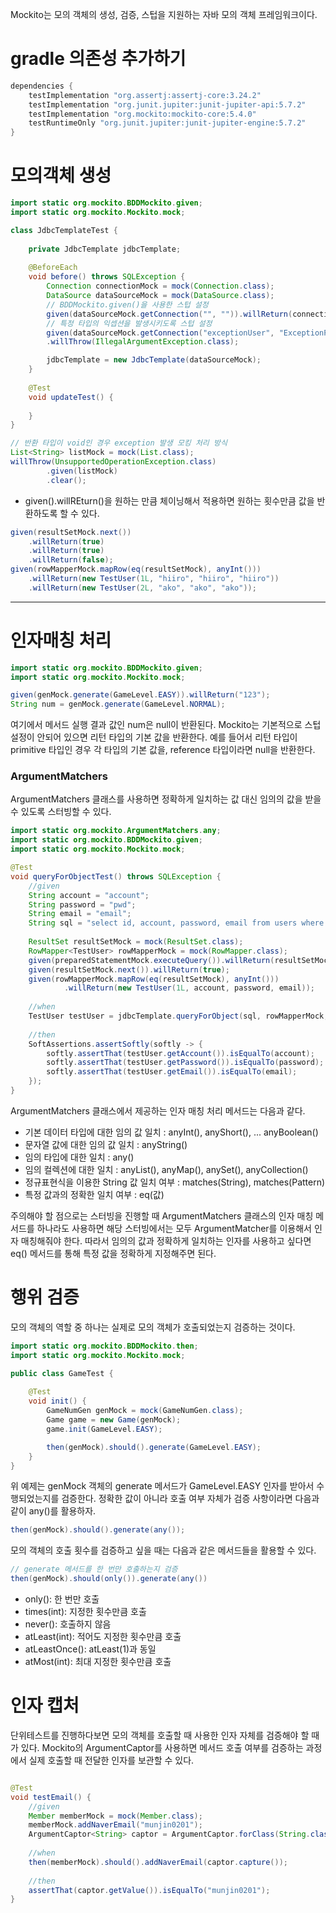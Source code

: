 
Mockito는 모의 객체의 생성, 검증, 스텁을 지원하는 자바 모의 객체 프레임워크이다.

# gradle 의존성 추가하기

``` gradle
dependencies {  
    testImplementation "org.assertj:assertj-core:3.24.2"  
    testImplementation "org.junit.jupiter:junit-jupiter-api:5.7.2"  
    testImplementation "org.mockito:mockito-core:5.4.0"  
    testRuntimeOnly "org.junit.jupiter:junit-jupiter-engine:5.7.2"  
}
```

# 모의객체 생성

``` java
import static org.mockito.BDDMockito.given;
import static org.mockito.Mockito.mock;

class JdbcTemplateTest {  
  
    private JdbcTemplate jdbcTemplate;  
  
    @BeforeEach  
    void before() throws SQLException {  
        Connection connectionMock = mock(Connection.class);  
        DataSource dataSourceMock = mock(DataSource.class); 
        // BDDMockito.given()을 사용한 스텁 설정
        given(dataSourceMock.getConnection("", "")).willReturn(connectionMock);  
		// 특정 타입의 익셉션을 발생시키도록 스텁 설정
		given(dataSourceMock.getConnection("exceptionUser", "ExceptionPwd"))  
        .willThrow(IllegalArgumentException.class);

        jdbcTemplate = new JdbcTemplate(dataSourceMock);  
    }  
  
    @Test  
    void updateTest() {  
  
    }  
}

```


``` java
// 반환 타입이 void인 경우 exception 발생 모킹 처리 방식
List<String> listMock = mock(List.class);  
willThrow(UnsupportedOperationException.class)  
        .given(listMock)  
        .clear();
```


- given().willREturn()을 원하는 만큼 체이닝해서 적용하면 원하는 횟수만큼 값을 반환하도록 할 수 있다.
``` java
given(resultSetMock.next())
    .willReturn(true)
    .willReturn(true)
    .willReturn(false);
given(rowMapperMock.mapRow(eq(resultSetMock), anyInt()))
    .willReturn(new TestUser(1L, "hiiro", "hiiro", "hiiro"))
    .willReturn(new TestUser(2L, "ako", "ako", "ako"));
```

---


# 인자매칭 처리

``` java
import static org.mockito.BDDMockito.given;
import static org.mockito.Mockito.mock;

given(genMock.generate(GameLevel.EASY)).willReturn("123");
String num = genMock.generate(GameLevel.NORMAL);
```

여기에서 메서드 실행 결과 값인 num은 null이 반환된다.
Mockito는 기본적으로 스텁 설정이 안되어 있으면 리턴 타입의 기본 값을 반환한다. 예를 들어서 리턴 타입이 primitive 타입인 경우 각 타입의 기본 값을, reference 타입이라면 null을 반환한다.


### ArgumentMatchers

ArgumentMatchers 클래스를 사용하면 정확하게 일치하는 값 대신 임의의 값을 받을 수 있도록 스터빙할 수 있다.

``` java
import static org.mockito.ArgumentMatchers.any;
import static org.mockito.BDDMockito.given;
import static org.mockito.Mockito.mock;

@Test  
void queryForObjectTest() throws SQLException {  
    //given  
    String account = "account";  
    String password = "pwd";  
    String email = "email";  
    String sql = "select id, account, password, email from users where id = ?";  
  
    ResultSet resultSetMock = mock(ResultSet.class);  
    RowMapper<TestUser> rowMapperMock = mock(RowMapper.class);  
    given(preparedStatementMock.executeQuery()).willReturn(resultSetMock);  
    given(resultSetMock.next()).willReturn(true);  
    given(rowMapperMock.mapRow(eq(resultSetMock), anyInt()))  
            .willReturn(new TestUser(1L, account, password, email));  
  
    //when  
    TestUser testUser = jdbcTemplate.queryForObject(sql, rowMapperMock, 1L);  
  
    //then  
    SoftAssertions.assertSoftly(softly -> {  
        softly.assertThat(testUser.getAccount()).isEqualTo(account);  
        softly.assertThat(testUser.getPassword()).isEqualTo(password);  
        softly.assertThat(testUser.getEmail()).isEqualTo(email);  
    });  
}

```

ArgumentMatchers 클래스에서 제공하는 인자 매칭 처리 메서드는 다음과 같다.

- 기본 데이터 타입에 대한 임의 값 일치 : anyInt(), anyShort(), ... anyBoolean()
- 문자열 값에 대한 임의 값 일치 : anyString()
- 임의 타입에 대한 일치 : any()
- 임의 컬렉션에 대한 일치 : anyList(), anyMap(), anySet(), anyCollection()
- 정규표현식을 이용한 String 값 일치 여부 : matches(String), matches(Pattern)
- 특정 값과의 정확한 일치 여부 : eq(값)

주의해야 할 점으로는 스터빙을 진행할 때 ArgumentMatchers 클래스의 인자 매칭 메서드를 하나라도 사용하면 해당 스터빙에서는 모두 ArgumentMatcher를 이용해서 인자 매칭해줘야 한다. 따라서 임의의 값과 정확하게 일치하는 인자를 사용하고 싶다면 eq() 메서드를 통해 특정 값을 정확하게 지정해주면 된다.


# 행위 검증

모의 객체의 역할 중 하나는 실제로 모의 객체가 호출되었는지 검증하는 것이다. 

``` java
import static org.mockito.BDDMockito.then;
import static org.mockito.Mockito.mock;

public class GameTest {
	
	@Test
	void init() {
		GameNumGen genMock = mock(GameNumGen.class);
		Game game = new Game(genMock);
		game.init(GameLevel.EASY);

		then(genMock).should().generate(GameLevel.EASY);
	}
}
```

위 예제는 genMock 객체의 generate 메서드가 GameLevel.EASY 인자를 받아서 수행되었는지를 검증한다. 정확한 값이 아니라 호출 여부 자체가 검증 사항이라면 다음과 같이 any()를 활용하자.

``` java
then(genMock).should().generate(any());
```

모의 객체의 호출 횟수를 검증하고 싶을 때는 다음과 같은 메서드들을 활용할 수 있다.

``` java
// generate 메서드를 한 번만 호출하는지 검증
then(genMock).should(only()).generate(any())  
```

- only(): 한 번만 호출
- times(int): 지정한 횟수만큼 호출
- never(): 호출하지 않음
- atLeast(int): 적어도 지정한 횟수만큼 호출
- atLeastOnce(): atLeast(1)과 동일
- atMost(int): 최대 지정한 횟수만큼 호출


# 인자 캡처

단위테스트를 진행하다보면 모의 객체를 호출할 때 사용한 인자 자체를 검증해야 할 때가 있다. Mockito의 ArgumentCaptor를 사용하면 메서드 호출 여부를 검증하는 과정에서 실제 호출할 때 전달한 인자를 보관할 수 있다.

``` java

@Test  
void testEmail() {  
    //given  
    Member memberMock = mock(Member.class);  
    memberMock.addNaverEmail("munjin0201");  
    ArgumentCaptor<String> captor = ArgumentCaptor.forClass(String.class);  
  
    //when  
    then(memberMock).should().addNaverEmail(captor.capture());  
  
    //then  
    assertThat(captor.getValue()).isEqualTo("munjin0201");  
}
```